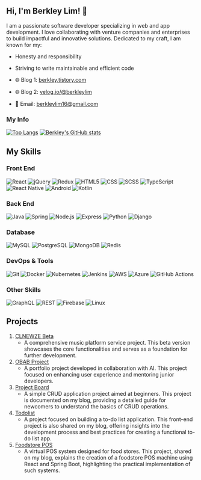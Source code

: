 ## Hi, I'm Berkley Lim! 👋

I am a passionate software developer specializing in web and app development. I love collaborating with venture companies and enterprises to build impactful and innovative solutions. Dedicated to my craft, I am known for my:
- Honesty and responsibility
- Striving to write maintainable and efficient code

- 🌐 Blog 1: [berkley.tistory.com](http://berkley.tistory.com)
- 🌐 Blog 2: [velog.io/@berkleylim](https://velog.io/@berkleylim)
- 📧 Email: berkleylim16@gmail.com

### My Info

[![Top Langs](https://github-readme-stats.vercel.app/api/top-langs/?username=BerkleyLim)](https://github.com/BerkleyLim/github-readme-stat)
[![Berkley's GitHub stats](https://github-readme-stats.vercel.app/api?username=BerkleyLim)](https://github.com/BerkleyLim/github-readme-stats)


## My Skills

### Front End
![React](https://img.shields.io/badge/React-61DAFB?logo=react&logoColor=white) 
![jQuery](https://img.shields.io/badge/jQuery-0769AD?logo=jquery&logoColor=white) 
![Redux](https://img.shields.io/badge/Redux-764ABC?logo=redux&logoColor=white) 
![HTML5](https://img.shields.io/badge/HTML5-E34F26?logo=html5&logoColor=white) 
![CSS](https://img.shields.io/badge/CSS-1572B6?logo=css3&logoColor=white) 
![SCSS](https://img.shields.io/badge/SCSS-CC6699?logo=sass&logoColor=white)
![TypeScript](https://img.shields.io/badge/TypeScript-007ACC?logo=typescript&logoColor=white)
![React Native](https://img.shields.io/badge/React%20Native-20232A?logo=react&logoColor=61DAFB)
![Android](https://img.shields.io/badge/Android-3DDC84?logo=android&logoColor=white)
![Kotlin](https://img.shields.io/badge/Kotlin-0095D5?logo=kotlin&logoColor=white)

### Back End
![Java](https://img.shields.io/badge/Java-007396?logo=java&logoColor=white) 
![Spring](https://img.shields.io/badge/Spring-6DB33F?logo=spring&logoColor=white) 
![Node.js](https://img.shields.io/badge/Node.js-339933?logo=node.js&logoColor=white)
![Express](https://img.shields.io/badge/Express-000000?logo=express&logoColor=white)
![Python](https://img.shields.io/badge/Python-3776AB?logo=python&logoColor=white)
![Django](https://img.shields.io/badge/Django-092E20?logo=django&logoColor=white)

### Database
![MySQL](https://img.shields.io/badge/MySQL-4479A1?logo=mysql&logoColor=white) 
![PostgreSQL](https://img.shields.io/badge/PostgreSQL-4169E1?logo=postgresql&logoColor=white)
![MongoDB](https://img.shields.io/badge/MongoDB-47A248?logo=mongodb&logoColor=white)
![Redis](https://img.shields.io/badge/Redis-DC382D?logo=redis&logoColor=white)

### DevOps & Tools
![Git](https://img.shields.io/badge/Git-F05032?logo=git&logoColor=white) 
![Docker](https://img.shields.io/badge/Docker-2496ED?logo=docker&logoColor=white)
![Kubernetes](https://img.shields.io/badge/Kubernetes-326CE5?logo=kubernetes&logoColor=white)
![Jenkins](https://img.shields.io/badge/Jenkins-D24939?logo=jenkins&logoColor=white)
![AWS](https://img.shields.io/badge/AWS-232F3E?logo=amazon-aws&logoColor=white)
![Azure](https://img.shields.io/badge/Azure-0078D4?logo=microsoft-azure&logoColor=white)
![GitHub Actions](https://img.shields.io/badge/GitHub%20Actions-2088FF?logo=github-actions&logoColor=white)

### Other Skills
![GraphQL](https://img.shields.io/badge/GraphQL-E10098?logo=graphql&logoColor=white)
![REST](https://img.shields.io/badge/REST-02569B?logo=rest&logoColor=white)
![Firebase](https://img.shields.io/badge/Firebase-FFCA28?logo=firebase&logoColor=white)
![Linux](https://img.shields.io/badge/Linux-FCC624?logo=linux&logoColor=white)

## Projects

1. [CLNEWZE Beta](https://github.com/clnewze/CLNEWZE_Beta)
   - A comprehensive music platform service project. This beta version showcases the core functionalities and serves as a foundation for further development.
2. [OBAB Project](https://github.com/O-BAB)
   - A portfolio project developed in collaboration with AI. This project focused on enhancing user experience and mentoring junior developers.
3. [Project Board](https://github.com/BerkleyLim/project-board)
   - A simple CRUD application project aimed at beginners. This project is documented on my blog, providing a detailed guide for newcomers to understand the basics of CRUD operations.
4. [Todolist](https://github.com/BerkleyLim/todolist)
   - A project focused on building a to-do list application. This front-end project is also shared on my blog, offering insights into the development process and best practices for creating a functional to-do list app.
5. [Foodstore POS](https://github.com/BerkleyLim/foodstor_pos)
   - A virtual POS system designed for food stores. This project, shared on my blog, explains the creation of a foodstore POS machine using React and Spring Boot, highlighting the practical implementation of such systems.
